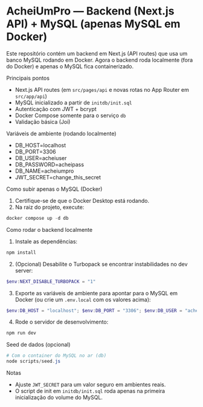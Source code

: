 # AcheiUmPro — Backend (Next.js API) + MySQL (apenas MySQL em Docker)

Este repositório contém um backend em Next.js (API routes) que usa um banco MySQL rodando em Docker. Agora o backend roda localmente (fora do Docker) e apenas o MySQL fica containerizado.

Principais pontos
- Next.js API routes (em `src/pages/api` e novas rotas no App Router em `src/app/api`)
- MySQL inicializado a partir de `initdb/init.sql`
- Autenticação com JWT + bcrypt
- Docker Compose somente para o serviço `db`
- Validação básica (Joi)

Variáveis de ambiente (rodando localmente)
- DB_HOST=localhost
- DB_PORT=3306
- DB_USER=acheiuser
- DB_PASSWORD=acheipass
- DB_NAME=acheiumpro
- JWT_SECRET=change_this_secret

Como subir apenas o MySQL (Docker)
1) Certifique-se de que o Docker Desktop está rodando.
2) Na raiz do projeto, execute:

```powershell
docker compose up -d db
```

Como rodar o backend localmente
1) Instale as dependências:

```powershell
npm install
```

2) (Opcional) Desabilite o Turbopack se encontrar instabilidades no dev server:

```powershell
$env:NEXT_DISABLE_TURBOPACK = "1"
```

3) Exporte as variáveis de ambiente para apontar para o MySQL em Docker (ou crie um `.env.local` com os valores acima):

```powershell
$env:DB_HOST = "localhost"; $env:DB_PORT = "3306"; $env:DB_USER = "acheiuser"; $env:DB_PASSWORD = "acheipass"; $env:DB_NAME = "acheiumpro"; $env:JWT_SECRET = "change_this_secret"
```

4) Rode o servidor de desenvolvimento:

```powershell
npm run dev
```

Seed de dados (opcional)

```powershell
# Com o container do MySQL no ar (db)
node scripts/seed.js
```

Notas
- Ajuste `JWT_SECRET` para um valor seguro em ambientes reais.
- O script de init em `initdb/init.sql` roda apenas na primeira inicialização do volume do MySQL.
